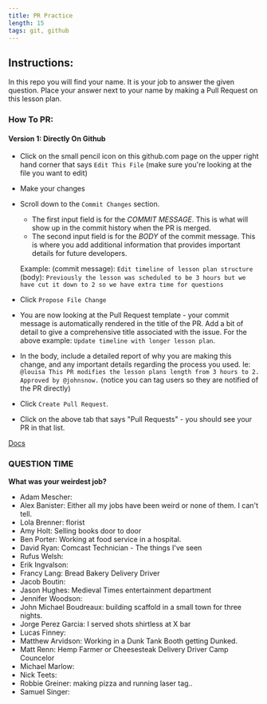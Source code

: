 ```yaml
---
title: PR Practice
length: 15
tags: git, github
---
```


## Instructions:

In this repo you will find your name. It is your job to answer the given question. Place your answer next to your name by making a Pull Request on this lesson plan.

### How To PR:

#### Version 1: Directly On Github
* Click on the small pencil icon on this github.com page on the upper right hand corner that says `Edit This File` (make sure you're looking at the file you want to edit)
* Make your changes
* Scroll down to the `Commit Changes` section.
  - The first input field is for the *COMMIT MESSAGE*. This is what will show up in the commit history when the PR is merged.
  - The second input field is for the *BODY* of the commit message. This is where you add additional information that provides important details for future developers.

  Example:
  (commit message): `Edit timeline of lesson plan structure`
  (body): `Previously the lesson was scheduled to be 3 hours but we have cut it down to 2 so we have extra time for questions`

* Click `Propose File Change`
* You are now looking at the Pull Request template - your commit message is automatically rendered in the title of the PR. Add a bit of detail to give a comprehensive title associated with the issue. For the above example: `Update timeline with longer lesson plan`.
* In the body, include a detailed report of why you are making this change, and any important details regarding the process you used. Ie: `@louisa This PR modifies the lesson plans length from 3 hours to 2. Approved by @johnsnow.` (notice you can tag users so they are notified of the PR directly)
* Click `Create Pull Request`.
* Click on the above tab that says "Pull Requests" - you should see your PR in that list.

[Docs](https://help.github.com/articles/about-pull-requests/)

### QUESTION TIME

**What was your weirdest job?**

- Adam Mescher:
- Alex Banister: Either all my jobs have been weird or none of them. I can't tell.
- Lola Brenner: florist
- Amy Holt: Selling books door to door
- Ben Porter: Working at food service in a hospital.
- David Ryan: Comcast Technician - The things I've seen
- Rufus Welsh:
- Erik Ingvalson:
- Francy Lang: Bread Bakery Delivery Driver
- Jacob Boutin:
- Jason Hughes: Medieval Times entertainment department
- Jennifer Woodson:
- John Michael Boudreaux: building scaffold in a small town for three nights.
- Jorge Perez Garcia: I served shots shirtless at X bar
- Lucas Finney:
- Matthew Arvidson: Working in a Dunk Tank Booth getting Dunked.
- Matt Renn: Hemp Farmer or Cheesesteak Delivery Driver Camp Councelor
- Michael Marlow:
- Nick Teets:
- Robbie Greiner: making pizza and running laser tag.. 
- Samuel Singer:
